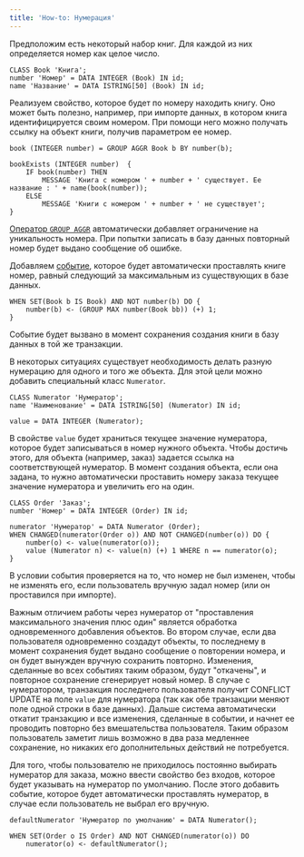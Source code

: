 ```yaml
---
title: 'How-to: Нумерация'
---
```


Предположим есть некоторый набор книг. Для каждой из них определяется номер как целое число.

```lsf
CLASS Book 'Книга';
number 'Номер' = DATA INTEGER (Book) IN id;
name 'Название' = DATA ISTRING[50] (Book) IN id;
```

Реализуем свойство, которое будет по номеру находить книгу. Оно может быть полезно, например, при импорте данных, в котором книга идентифицируется своим номером. При помощи него можно получать ссылку на объект книги, получив параметром ее номер.

```lsf
book (INTEGER number) = GROUP AGGR Book b BY number(b);

bookExists (INTEGER number)  {
    IF book(number) THEN
        MESSAGE 'Книга с номером ' + number + ' существует. Ее название : ' + name(book(number));
    ELSE
        MESSAGE 'Книги с номером ' + number + ' не существует';
}
```

[Оператор `GROUP AGGR`](Grouping_GROUP_.md) автоматически добавляет ограничение на уникальность номера. При попытки записать в базу данных повторный номер будет выдано сообщение об ошибке.

Добавляем [событие](Events.md), которое будет автоматически проставлять книге номер, равный следующий за максимальным из существующих в базе данных.

```lsf
WHEN SET(Book b IS Book) AND NOT number(b) DO {
    number(b) <- (GROUP MAX number(Book bb)) (+) 1;
}
```

Событие будет вызвано в момент сохранения создания книги в базу данных в той же транзакции.

В некоторых ситуациях существует необходимость делать разную нумерацию для одного и того же объекта. Для этой цели можно добавить специальный класс `Numerator`.

```lsf
CLASS Numerator 'Нумератор';
name 'Наименование' = DATA ISTRING[50] (Numerator) IN id;

value = DATA INTEGER (Numerator);
```

В свойстве `value` будет храниться текущее значение нумератора, которое будет записываться в номер нужного объекта. Чтобы достичь этого, для объекта (например, заказ) задается ссылка на соответствующей нумератор. В момент создания объекта, если она задана, то нужно автоматически проставить номеру заказа текущее значение нумератора и увеличить его на один.

```lsf
CLASS Order 'Заказ';
number 'Номер' = DATA INTEGER (Order) IN id;

numerator 'Нумератор' = DATA Numerator (Order);
WHEN CHANGED(numerator(Order o)) AND NOT CHANGED(number(o)) DO {
    number(o) <- value(numerator(o));
    value (Numerator n) <- value(n) (+) 1 WHERE n == numerator(o);
}
```

В условии события проверяется на то, что номер не был изменен, чтобы не изменять его, если пользователь вручную задал номер (или он проставился при импорте).

Важным отличием работы через нумератор от "проставления максимального значения плюс один" является обработка одновременного добавления объектов. Во втором случае, если два пользователя одновременно создадут объекты, то последнему в момент сохранения будет выдано сообщение о повторении номера, и он будет вынужден вручную сохранить повторно. Изменения, сделанные во всех событиях таким образом, будут "откачены", и повторное сохранение сгенерирует новый номер. В случае с нумератором, транзакция последнего пользователя получит CONFLICT UPDATE на поле `value` для нумератора (так как обе транзакции меняют поле одной строки в базе данных). Дальше система автоматически откатит транзакцию и все изменения, сделанные в событии, и начнет ее проводить повторно без вмешательства пользователя. Таким образом пользователь заметит лишь возможно в два раза медленнее сохранение, но никаких его дополнительных действий не потребуется.

Для того, чтобы пользователю не приходилось постоянно выбирать нумератор для заказа, можно ввести свойство без входов, которое будет указывать на нумератор по умолчанию. После этого добавить событие, которое будет автоматически проставлять нумератор, в случае если пользователь не выбрал его вручную.

```lsf
defaultNumerator 'Нумератор по умолчанию' = DATA Numerator();

WHEN SET(Order o IS Order) AND NOT CHANGED(numerator(o)) DO
    numerator(o) <- defaultNumerator();
```
